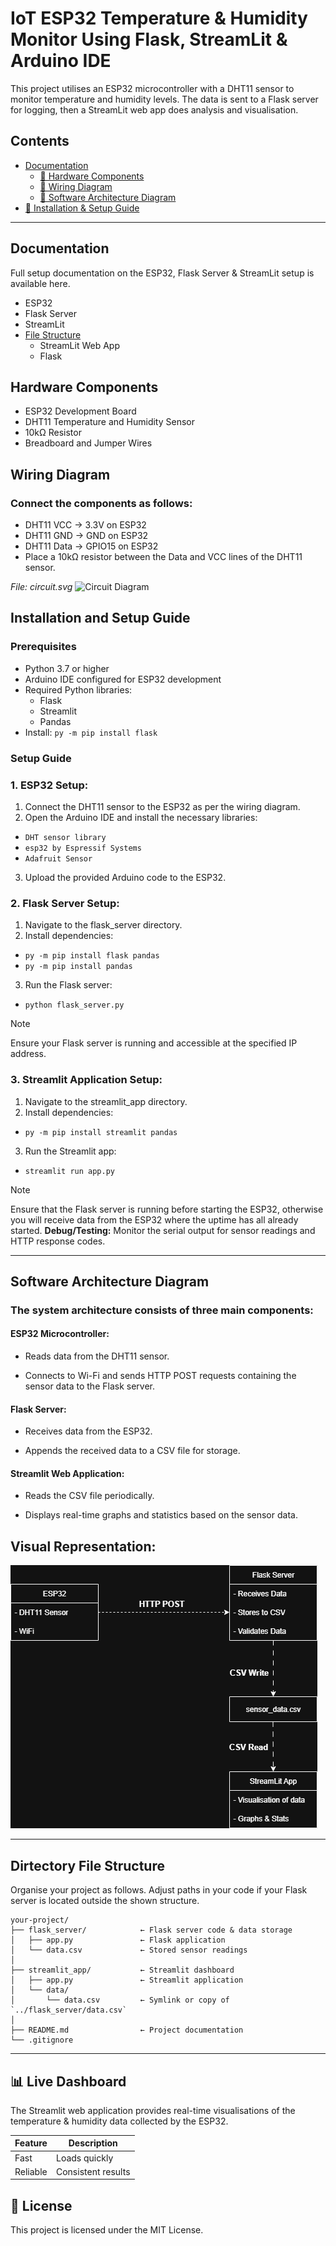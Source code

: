 # IoT ESP32 Temperature & Humidity Monitor Using Flask, StreamLit & Arduino IDE

This project utilises an ESP32 microcontroller with a DHT11 sensor to monitor temperature and humidity levels. The data is sent to a Flask server for logging, then a StreamLit web app does analysis and visualisation.

## Contents
- [Documentation](#Documentation)
  - [🧰 Hardware Components](#Hardware-Components)
  - [🔌 Wiring Diagram](#Wiring-Diagram)
  - [🧠 Software Architecture Diagram](#Software-Architecture-Diagram)
- [🚀 Installation & Setup Guide](#Installation-and-Setup-Guide)

---

## Documentation
Full setup documentation on the ESP32, Flask Server & StreamLit setup is available here.
- ESP32
- Flask Server
- StreamLit
- [File Structure](#dirtectory-file-structure)
  - StreamLit Web App
  - Flask

##  Hardware Components

- ESP32 Development Board
- DHT11 Temperature and Humidity Sensor
- 10kΩ Resistor
- Breadboard and Jumper Wires

## Wiring Diagram
### Connect the components as follows:

- DHT11 VCC → 3.3V on ESP32
- DHT11 GND → GND on ESP32
- DHT11 Data → GPIO15 on ESP32
- Place a 10kΩ resistor between the Data and VCC lines of the DHT11 sensor.

_File: circuit.svg_
![Circuit Diagram](https://github.com/DanTheProgrammerMan/IoT-Project-Hydroponics-ESP32/blob/main/circuit.svg)


## Installation and Setup Guide
### Prerequisites
- Python 3.7 or higher
- Arduino IDE configured for ESP32 development
- Required Python libraries:
  - Flask
  - Streamlit
  - Pandas
- Install: `py -m pip install flask`

### Setup Guide
### 1. ESP32 Setup:
1. Connect the DHT11 sensor to the ESP32 as per the wiring diagram.
2. Open the Arduino IDE and install the necessary libraries:
  - `DHT sensor library`
  - `esp32 by Espressif Systems`
  - `Adafruit Sensor`
3. Upload the provided Arduino code to the ESP32.

### 2. Flask Server Setup:
1. Navigate to the flask_server directory.
2. Install dependencies:
  - `py -m pip install flask pandas`
  - `py -m pip install pandas`
3. Run the Flask server:
  - `python flask_server.py`

> [!NOTE]
> Ensure your Flask server is running and accessible at the specified IP address.

### 3. Streamlit Application Setup:
1. Navigate to the streamlit_app directory.
2. Install dependencies:
  - `py -m pip install streamlit pandas`
3. Run the Streamlit app:
  - `streamlit run app.py`

> [!NOTE]
> Ensure that the Flask server is running before starting the ESP32, otherwise you will receive data from the ESP32 where the uptime has all already started.
> **Debug/Testing:** Monitor the serial output for sensor readings and HTTP response codes.

---

## Software Architecture Diagram
### The system architecture consists of three main components:

#### ESP32 Microcontroller:

- Reads data from the DHT11 sensor.

- Connects to Wi-Fi and sends HTTP POST requests containing the sensor data to the Flask server.

#### Flask Server:

- Receives data from the ESP32.

- Appends the received data to a CSV file for storage.

#### Streamlit Web Application:

- Reads the CSV file periodically.

- Displays real-time graphs and statistics based on the sensor data.

## Visual Representation:

![Circuit Diagram](https://github.com/DanTheProgrammerMan/IoT-Project-Hydroponics-ESP32/blob/main/Software-Architecture-Diagram_IoT.png)

---

## Dirtectory File Structure
Organise your project as follows. Adjust paths in your code if your Flask server is located outside the shown structure.

```plaintext
your-project/
├── flask_server/            ← Flask server code & data storage  
│   ├── app.py               ← Flask application    
│   └── data.csv             ← Stored sensor readings  
│
├── streamlit_app/           ← Streamlit dashboard  
│   ├── app.py               ← Streamlit application   
│   └── data/                
│       └── data.csv         ← Symlink or copy of `../flask_server/data.csv`  
│
├── README.md                ← Project documentation  
└── .gitignore    
```

---

## 📊 Live Dashboard
The Streamlit web application provides real-time visualisations of the temperature & humidity data collected by the ESP32.

| Feature   | Description         |
|-----------|---------------------|
| Fast      | Loads quickly       |
| Reliable  | Consistent results  |

## 📄 License

This project is licensed under the MIT License.
